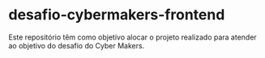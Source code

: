 # desafio-cybermakers-frontend
Este repositório têm como objetivo alocar o projeto realizado para atender ao objetivo do desafio do Cyber Makers. 
